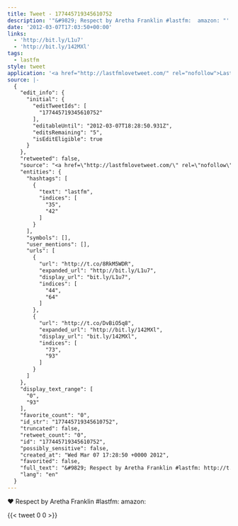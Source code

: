 ```yaml
---
title: Tweet - 177445719345610752
description: '"&#9829; Respect by Aretha Franklin #lastfm:  amazon: "'
date: '2012-03-07T17:03:50+00:00'
links:
  - 'http://bit.ly/L1u7'
  - 'http://bit.ly/142MXl'
tags:
  - lastfm
style: tweet
application: '<a href="http://lastfmlovetweet.com/" rel="nofollow">LastfmLoveTweet</a>'
source: |-
  {
    "edit_info": {
      "initial": {
        "editTweetIds": [
          "177445719345610752"
        ],
        "editableUntil": "2012-03-07T18:28:50.931Z",
        "editsRemaining": "5",
        "isEditEligible": true
      }
    },
    "retweeted": false,
    "source": "<a href=\"http://lastfmlovetweet.com/\" rel=\"nofollow\">LastfmLoveTweet</a>",
    "entities": {
      "hashtags": [
        {
          "text": "lastfm",
          "indices": [
            "35",
            "42"
          ]
        }
      ],
      "symbols": [],
      "user_mentions": [],
      "urls": [
        {
          "url": "http://t.co/8RkM5WDR",
          "expanded_url": "http://bit.ly/L1u7",
          "display_url": "bit.ly/L1u7",
          "indices": [
            "44",
            "64"
          ]
        },
        {
          "url": "http://t.co/DvBiO5q8",
          "expanded_url": "http://bit.ly/142MXl",
          "display_url": "bit.ly/142MXl",
          "indices": [
            "73",
            "93"
          ]
        }
      ]
    },
    "display_text_range": [
      "0",
      "93"
    ],
    "favorite_count": "0",
    "id_str": "177445719345610752",
    "truncated": false,
    "retweet_count": "0",
    "id": "177445719345610752",
    "possibly_sensitive": false,
    "created_at": "Wed Mar 07 17:28:50 +0000 2012",
    "favorited": false,
    "full_text": "&#9829; Respect by Aretha Franklin #lastfm: http://t.co/8RkM5WDR amazon: http://t.co/DvBiO5q8",
    "lang": "en"
  }
---
```

&#9829; Respect by Aretha Franklin #lastfm:  amazon: 
    
{{< tweet 0 0 >}}
    
